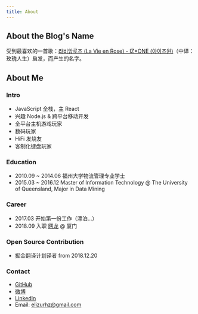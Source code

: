 ```yaml
---
title: About
---
```


## About the Blog's Name

受到最喜欢的一首歌：[라비앙로즈 (La Vie en Rose) - IZ\*ONE (아이즈원)](https://i.y.qq.com/v8/playsong.html?songid=218828571&source=yqq#wechat_redirect)（中译：玫瑰人生）启发，而产生的名字。

## About Me

### Intro

- JavaScript 全栈，主 React
- 兴趣 Node.js & 跨平台移动开发
- 全平台主机游戏玩家
- 数码玩家
- HiFi 发烧友
- 客制化键盘玩家

### Education

- 2010.09 ~ 2014.06 福州大学物流管理专业学士
- 2015.03 ~ 2016.12 Master of Information Technology @ The University of Queensland, Major in Data Mining

### Career

- 2017.03 开始第一份工作（漂泊...）
- 2018.09 入职 [网龙](http://www.nd.com.cn) @ 厦门

### Open Source Contribution

- 掘金翻译计划译者 from 2018.12.20

### Contact

- [GitHub](https://github.com/ElizurHz)
- [微博](https://weibo.com/1955273297)
- [LinkedIn](https://www.linkedin.com/in/%E7%9A%93%E6%B3%BD-%E5%BE%90-88877090/)
- Email: elizurhz@gmail.com

